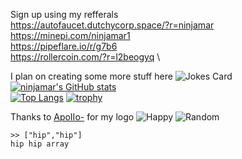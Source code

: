 Sign up using my refferals \
https://autofaucet.dutchycorp.space/?r=ninjamar \
https://minepi.com/ninjamar1 \
https://pipeflare.io/r/g7b6 \
https://rollercoin.com/?r=l2beogyq \
							

I plan on creating some more stuff here
![Jokes Card](https://readme-jokes.vercel.app/api)
<br>
[![ninjamar's GitHub stats](https://github-readme-stats.vercel.app/api?username=ninjamar&count_private=true)](https://github.com/anuraghazra/github-readme-stats)
<br>
[![Top Langs](https://github-readme-stats.vercel.app/api/top-langs/?username=ninjamar&langs_count=10&layout=compact)](https://github.com/anuraghazra/github-readme-stats)
[![trophy](https://github-profile-trophy.vercel.app/?username=ninjamar)](https://github.com/ryo-ma/github-profile-trophy)

Thanks to [ApoIIo-](https://scratch.mit.edu/users/ApoIIo-) for my logo
![Happy](https://i.stack.imgur.com/YryhF.jpg)
![Random](https://imgs.xkcd.com/comics/random_number.png)

```
>> ["hip","hip"]
hip hip array
```
